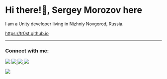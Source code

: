 # Hi there!👋, Sergey Morozov here
I am a Unity developer living in Nizhniy Novgorod, Russia. 

https://tr0st.github.io

---

### Connect with me:
 [![](https://tr0st.github.io/assets/png/vk.png)](https://vk.com/trosty) 
 [![](https://tr0st.github.io/assets/png/discord.png) ](https://discordapp.com/users/Tr0sT#2607) 
 [![](https://tr0st.github.io/assets/png/telegram.png) ](https://t.me/tr0st) 
 [![](https://tr0st.github.io/assets/png/email.png)](mailto:tr0st@bk.ru)

[![](https://visitcount.itsvg.in/api?id=Tr0sT&label=Profile%20Views&color=12&icon=5&pretty=false)](https://visitcount.itsvg.in)
